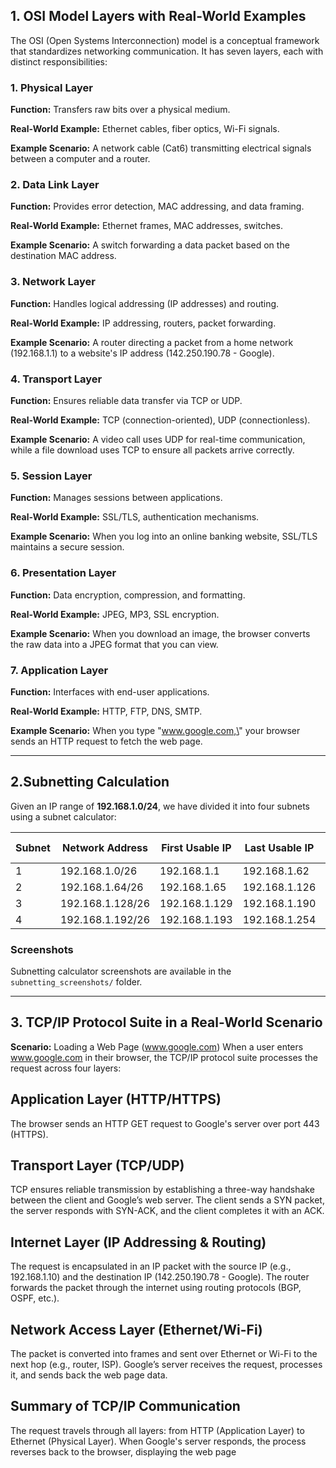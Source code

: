 ## 1. OSI Model Layers with Real-World Examples

The OSI (Open Systems Interconnection) model is a conceptual framework
that standardizes networking communication. It has seven layers, each
with distinct responsibilities:

### 1. Physical Layer

**Function:** Transfers raw bits over a physical medium.

**Real-World Example:** Ethernet cables, fiber optics, Wi-Fi signals.

**Example Scenario:** A network cable (Cat6) transmitting electrical
signals between a computer and a router.

### 2. Data Link Layer

**Function:** Provides error detection, MAC addressing, and data
framing.

**Real-World Example:** Ethernet frames, MAC addresses, switches.

**Example Scenario:** A switch forwarding a data packet based on the
destination MAC address.

### 3. Network Layer

**Function:** Handles logical addressing (IP addresses) and routing.

**Real-World Example:** IP addressing, routers, packet forwarding.

**Example Scenario:** A router directing a packet from a home network
(192.168.1.1) to a website's IP address (142.250.190.78 - Google).

### 4. Transport Layer

**Function:** Ensures reliable data transfer via TCP or UDP.

**Real-World Example:** TCP (connection-oriented), UDP (connectionless).

**Example Scenario:** A video call uses UDP for real-time communication,
while a file download uses TCP to ensure all packets arrive correctly.

### 5. Session Layer

**Function:** Manages sessions between applications.

**Real-World Example:** SSL/TLS, authentication mechanisms.

**Example Scenario:** When you log into an online banking website,
SSL/TLS maintains a secure session.

### 6. Presentation Layer

**Function:** Data encryption, compression, and formatting.

**Real-World Example:** JPEG, MP3, SSL encryption.

**Example Scenario:** When you download an image, the browser converts
the raw data into a JPEG format that you can view.

### 7. Application Layer

**Function:** Interfaces with end-user applications.

**Real-World Example:** HTTP, FTP, DNS, SMTP.

**Example Scenario:** When you type \"www.google.com,\" your browser sends
an HTTP request to fetch the web page.


---

## 2.Subnetting Calculation
Given an IP range of **192.168.1.0/24**, we have divided it into four subnets using a subnet calculator:

| Subnet | Network Address | First Usable IP | Last Usable IP | Broadcast Address |
|--------|----------------|----------------|----------------|-------------------|
| 1      | 192.168.1.0/26 | 192.168.1.1    | 192.168.1.62   | 192.168.1.63     |
| 2      | 192.168.1.64/26 | 192.168.1.65   | 192.168.1.126  | 192.168.1.127    |
| 3      | 192.168.1.128/26 | 192.168.1.129  | 192.168.1.190  | 192.168.1.191    |
| 4      | 192.168.1.192/26 | 192.168.1.193  | 192.168.1.254  | 192.168.1.255    |

### Screenshots
Subnetting calculator screenshots are available in the `subnetting_screenshots/` folder.

---



## 3. TCP/IP Protocol Suite in a Real-World Scenario
**Scenario:** Loading a Web Page (www.google.com)
When a user enters www.google.com in their browser, the TCP/IP protocol suite processes the request across four layers:

## Application Layer (HTTP/HTTPS)

The browser sends an HTTP GET request to Google's server over port 443 (HTTPS).
## Transport Layer (TCP/UDP)

TCP ensures reliable transmission by establishing a three-way handshake between the client and Google’s web server.
The client sends a SYN packet, the server responds with SYN-ACK, and the client completes it with an ACK.
## Internet Layer (IP Addressing & Routing)

The request is encapsulated in an IP packet with the source IP (e.g., 192.168.1.10) and the destination IP (142.250.190.78 - Google).
The router forwards the packet through the internet using routing protocols (BGP, OSPF, etc.).
## Network Access Layer (Ethernet/Wi-Fi)

The packet is converted into frames and sent over Ethernet or Wi-Fi to the next hop (e.g., router, ISP).
Google’s server receives the request, processes it, and sends back the web page data.
## Summary of TCP/IP Communication
The request travels through all layers: from HTTP (Application Layer) to Ethernet (Physical Layer).
When Google's server responds, the process reverses back to the browser, displaying the web page
